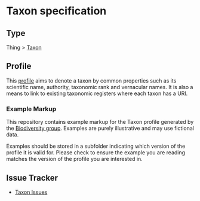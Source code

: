 # Taxon specification

## Type 

Thing > [Taxon](http://bioschemas.org/Taxon/)

## Profile

This [profile](http://bioschemas.org/profiles/Taxon/) aims to denote a taxon by common properties such as its scientific name, authority, taxonomic rank and vernacular names. It is also a means to link to existing taxonomic registers where each taxon has a URI.

### Example Markup

This repository contains example markup for the Taxon profile generated by the [Biodiversity group](http://bioschemas.org/groups/Biodiversity/). Examples are purely illustrative and may use fictional data. 

Examples should be stored in a subfolder indicating which version of the profile it is valid for. Please check to ensure the example you are reading matches the version of the profile you are interested in.

## Issue Tracker

- [Taxon Issues](https://github.com/BioSchemas/specifications/labels/type%3A%20Taxon)
